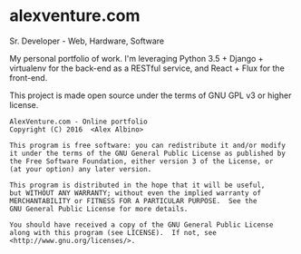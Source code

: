 # alexventure.com
Sr. Developer - Web, Hardware, Software


My personal portfolio of work. I'm leveraging Python 3.5 + Django + virtualenv for the back-end as a RESTful service, and React + Flux for the front-end.

This project is made open source under the terms of GNU GPL v3 or higher license.

```
AlexVenture.com - Online portfolio
Copyright (C) 2016  <Alex Albino>

This program is free software: you can redistribute it and/or modify
it under the terms of the GNU General Public License as published by
the Free Software Foundation, either version 3 of the License, or
(at your option) any later version.

This program is distributed in the hope that it will be useful,
but WITHOUT ANY WARRANTY; without even the implied warranty of
MERCHANTABILITY or FITNESS FOR A PARTICULAR PURPOSE.  See the
GNU General Public License for more details.

You should have received a copy of the GNU General Public License
along with this program (see LICENSE).  If not, see <http://www.gnu.org/licenses/>.
```